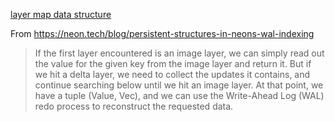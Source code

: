 
[layer map data structure](https://excalidraw.com/#json=89cXQ_yp9A9BQEkI4qHug,rfvmFt8O-jw8JhmNpOxs4g)

From https://neon.tech/blog/persistent-structures-in-neons-wal-indexing

> If the first layer encountered is an image layer, we can simply read out the
> value for the given key from the image layer and return it. But if we hit a
> delta layer, we need to collect the updates it contains, and continue searching
> below until we hit an image layer. At that point, we have a tuple
> (Value, Vec<Update>), and we can use the Write-Ahead Log (WAL) redo process to
> reconstruct the requested data.


